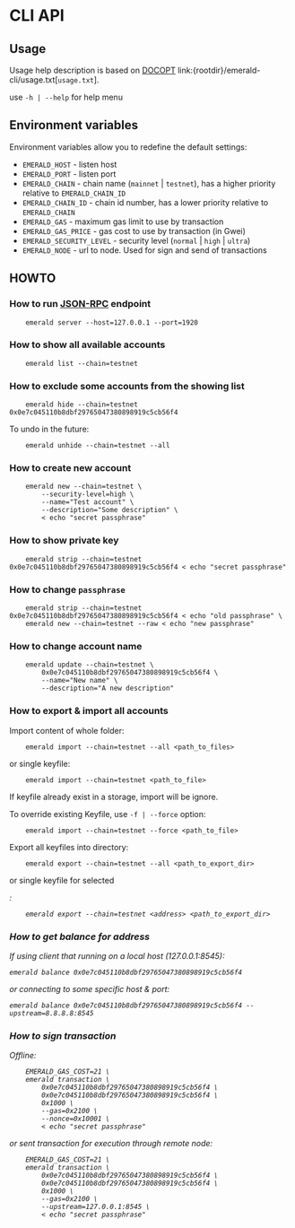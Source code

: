 # CLI API

## Usage

Usage help description is based on [DOCOPT](http://docopt.org/) link:{rootdir}/emerald-cli/usage.txt[`usage.txt`].

use `-h | --help` for help menu

## Environment variables

Environment variables allow you to redefine the default settings:

* `EMERALD_HOST` - listen host
* `EMERALD_PORT` - listen port
* `EMERALD_CHAIN` - chain name (`mainnet` | `testnet`), has a higher priority relative to `EMERALD_CHAIN_ID`
* `EMERALD_CHAIN_ID` - chain id number, has a lower priority relative to `EMERALD_CHAIN`
* `EMERALD_GAS` - maximum gas limit to use by transaction
* `EMERALD_GAS_PRICE` - gas cost to use by transaction (in Gwei)
* `EMERALD_SECURITY_LEVEL` - security level (`normal` | `high` | `ultra`)
* `EMERALD_NODE` - url to node. Used for sign and send of transactions

## HOWTO

### How to run [JSON-RPC](http://github.com/ethereumproject/emerald-rs/blob/master/docs/api.adoc) endpoint

```
    emerald server --host=127.0.0.1 --port=1920
```

### How to show all available accounts

```
    emerald list --chain=testnet
```

### How to exclude some accounts from the showing list

```
    emerald hide --chain=testnet 0x0e7c045110b8dbf29765047380898919c5cb56f4
```

To undo in the future:

```
    emerald unhide --chain=testnet --all
```

### How to create new account

```
    emerald new --chain=testnet \
        --security-level=high \
        --name="Test account" \
        --description="Some description" \
        < echo "secret passphrase"
```

### How to show private key

```
    emerald strip --chain=testnet 0x0e7c045110b8dbf29765047380898919c5cb56f4 < echo "secret passphrase"
```

### How to change `passphrase`

```
    emerald strip --chain=testnet 0x0e7c045110b8dbf29765047380898919c5cb56f4 < echo "old passphrase" \
    emerald new --chain=testnet --raw < echo "new passphrase"
```

### How to change account name

```
    emerald update --chain=testnet \
        0x0e7c045110b8dbf29765047380898919c5cb56f4 \
        --name="New name" \
        --description="A new description"
```

### How to export & import all accounts
Import content of whole folder:
```
    emerald import --chain=testnet --all <path_to_files>
```
or single keyfile:
```
    emerald import --chain=testnet <path_to_file>
```
If keyfile already exist in a storage, import will be ignore.

To override existing Keyfile, use `-f | --force` option:
```
    emerald import --chain=testnet --force <path_to_file>
```


Export all keyfiles into directory:
```
    emerald export --chain=testnet --all <path_to_export_dir>
```
or single keyfile for selected <address>:
```
    emerald export --chain=testnet <address> <path_to_export_dir>
```

### How to get balance for address
If using client that running on a local host (127.0.0.1:8545):
```
emerald balance 0x0e7c045110b8dbf29765047380898919c5cb56f4
```
or connecting to some specific host & port:
```
emerald balance 0x0e7c045110b8dbf29765047380898919c5cb56f4 --upstream=8.8.8.8:8545
```


### How to sign transaction

Offline:
```
    EMERALD_GAS_COST=21 \
    emerald transaction \
        0x0e7c045110b8dbf29765047380898919c5cb56f4 \
        0x0e7c045110b8dbf29765047380898919c5cb56f4 \
        0x1000 \
        --gas=0x2100 \
        --nonce=0x10001 \
        < echo "secret passphrase"
```

or sent transaction for execution through remote node:
```
    EMERALD_GAS_COST=21 \
    emerald transaction \
        0x0e7c045110b8dbf29765047380898919c5cb56f4 \
        0x0e7c045110b8dbf29765047380898919c5cb56f4 \
        0x1000 \
        --gas=0x2100 \
        --upstream=127.0.0.1:8545 \
        < echo "secret passphrase"
```